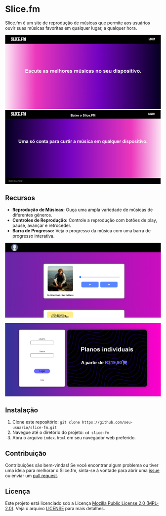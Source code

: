 # Slice.fm

Slice.fm é um site de reprodução de músicas que permite aos usuários ouvir suas músicas favoritas em qualquer lugar, a qualquer hora.

![Slice.fm](project/first_window_index.png)
![Slice.fm](project/first_window_index_down.png)
## Recursos

- **Reprodução de Músicas:** Ouça uma ampla variedade de músicas de diferentes gêneros.
- **Controles de Reprodução:** Controle a reprodução com botões de play, pause, avançar e retroceder.
- **Barra de Progresso:** Veja o progresso da música com uma barra de progresso interativa.

![Slice.fm](project/main_window_in_site.png)

![Slice.fm](project/login_window.png)

## Instalação

1. Clone este repositório: `git clone https://github.com/seu-usuario/slice-fm.git`
2. Navegue até o diretório do projeto: `cd slice-fm`
3. Abra o arquivo `index.html` em seu navegador web preferido.

## Contribuição

Contribuições são bem-vindas! Se você encontrar algum problema ou tiver uma ideia para melhorar o Slice.fm, sinta-se à vontade para abrir uma [issue](https://github.com/seu-usuario/slice-fm/issues) ou enviar um [pull request](https://github.com/seu-usuario/slice-fm/pulls).

## Licença

Este projeto está licenciado sob a Licença [Mozilla Public License 2.0 (MPL-2.0)](https://opensource.org/licenses/MPL-2.0). Veja o arquivo [LICENSE](LICENSE) para mais detalhes.
